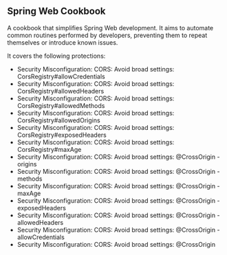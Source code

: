 ## Spring Web Cookbook
A cookbook that simplifies Spring Web development. It aims to automate common routines
performed by developers, preventing them to repeat themselves or introduce known issues.

It covers the following protections:
<ul>
<li>Security Misconfiguration: CORS: Avoid broad settings: CorsRegistry#allowCredentials</li>
<li>Security Misconfiguration: CORS: Avoid broad settings: CorsRegistry#allowedHeaders</li>
<li>Security Misconfiguration: CORS: Avoid broad settings: CorsRegistry#allowedMethods</li>
<li>Security Misconfiguration: CORS: Avoid broad settings: CorsRegistry#allowedOrigins</li>
<li>Security Misconfiguration: CORS: Avoid broad settings: CorsRegistry#exposedHeaders</li>
<li>Security Misconfiguration: CORS: Avoid broad settings: CorsRegistry#maxAge</li>
<li>Security Misconfiguration: CORS: Avoid broad settings: @CrossOrigin - origins</li>
<li>Security Misconfiguration: CORS: Avoid broad settings: @CrossOrigin - methods</li>
<li>Security Misconfiguration: CORS: Avoid broad settings: @CrossOrigin - maxAge</li>
<li>Security Misconfiguration: CORS: Avoid broad settings: @CrossOrigin - exposedHeaders</li>
<li>Security Misconfiguration: CORS: Avoid broad settings: @CrossOrigin - allowedHeaders</li>
<li>Security Misconfiguration: CORS: Avoid broad settings: @CrossOrigin - allowCredentials</li>
<li>Security Misconfiguration: CORS: Avoid broad settings: @CrossOrigin</li>
</ul>